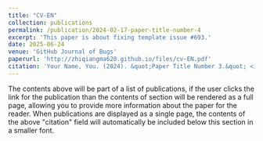 ```yaml
---
title: "CV-EN"
collection: publications
permalink: /publication/2024-02-17-paper-title-number-4
excerpt: 'This paper is about fixing template issue #693.'
date: 2025-06-24
venue: 'GitHub Journal of Bugs'
paperurl: 'http://zhiqiangma620.github.io/files/cv-EN.pdf'
citation: 'Your Name, You. (2024). &quot;Paper Title Number 3.&quot; <i>GitHub Journal of Bugs</i>. 1(3).'
---
```


The contents above will be part of a list of publications, if the user clicks the link for the publication than the contents of section will be rendered as a full page, allowing you to provide more information about the paper for the reader. When publications are displayed as a single page, the contents of the above "citation" field will automatically be included below this section in a smaller font.
